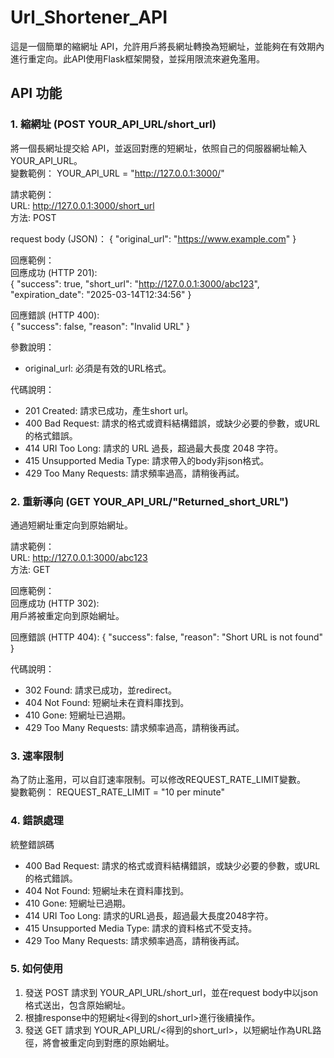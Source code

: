 # Url_Shortener_API

這是一個簡單的縮網址 API，允許用戶將長網址轉換為短網址，並能夠在有效期內進行重定向。此API使用Flask框架開發，並採用限流來避免濫用。

## API 功能
### 1. 縮網址 (POST YOUR_API_URL/short_url)

將一個長網址提交給 API，並返回對應的短網址，依照自己的伺服器網址輸入YOUR_API_URL。  
變數範例： YOUR_API_URL = "http://127.0.0.1:3000/"

請求範例：  
URL: http://127.0.0.1:3000/short_url  
方法: POST

request body (JSON)：
{
  "original_url": "https://www.example.com"
}

回應範例：  
回應成功 (HTTP 201):  
{
  "success": true,
  "short_url": "http://127.0.0.1:3000/abc123",
  "expiration_date": "2025-03-14T12:34:56"
}

回應錯誤 (HTTP 400):  
{
  "success": false,
  "reason": "Invalid URL"
}

參數說明：
- original_url: 必須是有效的URL格式。

代碼說明：
- 201 Created: 請求已成功，產生short url。
- 400 Bad Request: 請求的格式或資料結構錯誤，或缺少必要的參數，或URL的格式錯誤。
- 414 URI Too Long: 請求的 URL 過長，超過最大長度 2048 字符。
- 415 Unsupported Media Type: 請求帶入的body非json格式。
- 429 Too Many Requests: 請求頻率過高，請稍後再試。


### 2. 重新導向 (GET YOUR_API_URL/"Returned_short_URL")
通過短網址重定向到原始網址。

請求範例：  
URL: http://127.0.0.1:3000/abc123  
方法: GET

回應範例：  
回應成功 (HTTP 302):  
用戶將被重定向到原始網址。

回應錯誤 (HTTP 404):
{
  "success": false,
  "reason": "Short URL is not found"
}

代碼說明：
- 302 Found: 請求已成功，並redirect。
- 404 Not Found: 短網址未在資料庫找到。
- 410 Gone: 短網址已過期。
- 429 Too Many Requests: 請求頻率過高，請稍後再試。

### 3. 速率限制
為了防止濫用，可以自訂速率限制。可以修改REQUEST_RATE_LIMIT變數。  
變數範例： REQUEST_RATE_LIMIT = "10 per minute"

### 4. 錯誤處理
統整錯誤碼

- 400 Bad Request: 請求的格式或資料結構錯誤，或缺少必要的參數，或URL的格式錯誤。
- 404 Not Found: 短網址未在資料庫找到。
- 410 Gone: 短網址已過期。
- 414 URI Too Long: 請求的URL過長，超過最大長度2048字符。
- 415 Unsupported Media Type: 請求的資料格式不受支持。
- 429 Too Many Requests: 請求頻率過高，請稍後再試。

### 5. 如何使用
1. 發送 POST 請求到 YOUR_API_URL/short_url，並在request body中以json格式送出，包含原始網址。
2. 根據response中的短網址<得到的short_url>進行後續操作。
3. 發送 GET 請求到 YOUR_API_URL/<得到的short_url>，以短網址作為URL路徑，將會被重定向到對應的原始網址。
